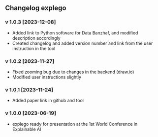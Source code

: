 ## Changelog explego

### v 1.0.3 [2023-12-08]
- Added link to Python software for Data Banzhaf, and modified description accordingly
- Created changelog and added version number and link from the user instruction in the tool

### v 1.0.2 [2023-11-27]
- Fixed zooming bug due to changes in the backend (draw.io)
- Modified user instructions slightly

### v 1.0.1 [2023-11-24]
- Added paper link in github and tool

### v 1.0.0 [2023-06-19]
- explego ready for presentation at the 1st World Conference in Explainable AI
